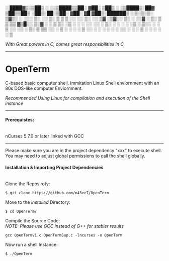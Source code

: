 
░ ████▓▒░▒██▒ ░  ░░▒████▒▒██░   ▓██░  ▒██▒ ░ ░▒████▒░██▓ ▒██▒▒██▒   ░██▒░██░▒██░   ▓██░ ▓█   ▓██▒░██████▒
░ ▒░▒░▒░ ▒▓▒░ ░  ░░░ ▒░ ░░ ▒░   ▒ ▒   ▒ ░░   ░░ ▒░ ░░ ▒▓ ░▒▓░░ ▒░   ░  ░░▓  ░ ▒░   ▒ ▒  ▒▒   ▓▒█░░ ▒░▓  ░
  ░ ▒ ▒░ ░▒ ░      ░ ░  ░░ ░░   ░ ▒░    ░     ░ ░  ░  ░▒ ░ ▒░░  ░      ░ ▒ ░░ ░░   ░ ▒░  ▒   ▒▒ ░░ ░ ▒  ░
░ ░ ░ ▒  ░░          ░      ░   ░ ░   ░         ░     ░░   ░ ░      ░    ▒ ░   ░   ░ ░   ░   ▒                                                                                                              

_With Great powers in C, comes great responsibilities in C_
________________________________________________________________________________________
# OpenTerm
C-based basic computer shell. Immitation Linux Shell enviornment with an 80s DOS-like computer Enviornment. 

_Recommended Using Linux for compilation and execution of the Shell instance_ 
_________________________________________________________________________________________
#### Prerequistes: 
 \
nCurses 5.7.0 or later linked with GCC
________________________________________________________________________________________
Please make sure you are in the project dependency "xxx" to execute shell. You may need to adjust global permissions to call the shell globally. 

#### Installation & Importing Project Dependencies
 \
Clone the Reposiroty: 

```
$ git clone https://github.com/n43ee7/OpenTerm
```
Move to the _installed_ Directory:

```
$ cd OpenTerm/
```
Compile the Source Code: \
_NOTE: Please use GCC instead of G++ for stabler results_

```
gcc OpenTermv1.c OpenTermSup.c -lncurses -o OpenTerm
```
Now run a shell Instance:
```
$ ./OpenTerm
```
